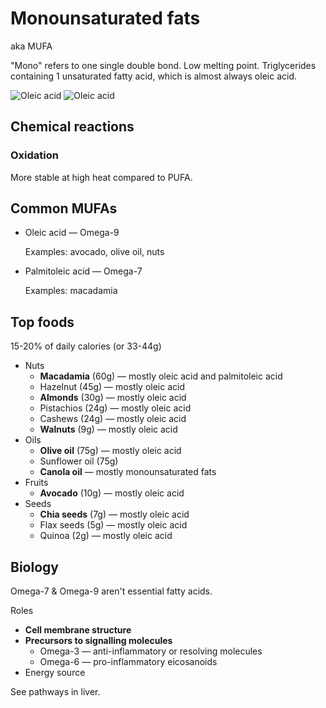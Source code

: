 # Monounsaturated fats

aka MUFA

"Mono" refers to one single double bond. Low melting point. Triglycerides containing 1 unsaturated fatty acid, which is almost always oleic acid.

![Oleic acid](https://upload.wikimedia.org/wikipedia/commons/thumb/7/79/Oleic-acid-skeletal.svg/500px-Oleic-acid-skeletal.svg.png)
![Oleic acid](https://upload.wikimedia.org/wikipedia/commons/thumb/2/27/Oleic-acid-3D-vdW.png/500px-Oleic-acid-3D-vdW.png)


## Chemical reactions

### Oxidation

More stable at high heat compared to PUFA.

## Common MUFAs

* Oleic acid — Omega-9

  Examples: avocado, olive oil, nuts

* Palmitoleic acid — Omega-7

  Examples: macadamia

## Top foods

15-20% of daily calories (or 33-44g)

* Nuts
    * **Macadamia** (60g) — mostly oleic acid and palmitoleic acid
    * Hazelnut (45g) — mostly oleic acid
    * **Almonds** (30g) — mostly oleic acid
    * Pistachios (24g) — mostly oleic acid
    * Cashews (24g) — mostly oleic acid
    * **Walnuts** (9g) — mostly oleic acid
* Oils
    * **Olive oil** (75g) — mostly oleic acid
    * Sunflower oil (75g)
    * **Canola oil** — mostly monounsaturated fats
* Fruits
    * **Avocado** (10g) — mostly oleic acid
* Seeds
    * **Chia seeds** (7g) — mostly oleic acid
    * Flax seeds (5g) — mostly oleic acid
    * Quinoa (2g) — mostly oleic acid

## Biology

Omega-7 & Omega-9 aren't essential fatty acids.

Roles
* **Cell membrane structure**
* **Precursors to signalling molecules**
    * Omega-3 — anti-inflammatory or resolving molecules
    * Omega-6 — pro-inflammatory eicosanoids
* Energy source

See pathways in liver.
